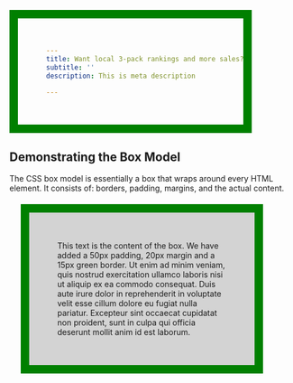 ```yaml
---
title: Want local 3-pack rankings and more sales?
subtitle: ''
description: This is meta description

---
```

<!DOCTYPE html>

<html> 

<head>

<style>

div {

  background-color: lightgrey;

  width: 300px;

  border: 15px solid green;

  padding: 50px;

  margin: 20px;

}

</style>

</head>

<body>

<h2>Demonstrating the Box Model</h2>

<p>The CSS box model is essentially a box that wraps around every HTML element. It consists of: borders, padding, margins, and the actual content.</p>

<div>This text is the content of the box. We have added a 50px padding, 20px margin and a 15px green border. Ut enim ad minim veniam, quis nostrud exercitation ullamco laboris nisi ut aliquip ex ea commodo consequat. Duis aute irure dolor in reprehenderit in voluptate velit esse cillum dolore eu fugiat nulla pariatur. Excepteur sint occaecat cupidatat non proident, sunt in culpa qui officia deserunt mollit anim id est laborum.</div>

</body>

</html>